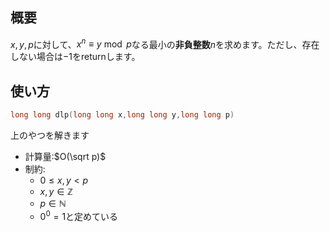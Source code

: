 ## 概要
$x,y,p$に対して、$x^n\equiv y \bmod p$なる最小の**非負整数**$n$を求めます。ただし、存在しない場合は$-1$をreturnします。

## 使い方
```cpp
long long dlp(long long x,long long y,long long p)
```
上のやつを解きます

- 計算量:$O(\sqrt p)$
- 制約:
    - $0\leq x,y <p$
    - $x,y\in\mathbb{Z}$
    - $p\in\mathbb{N}$
    - $0^0=1$と定めている
